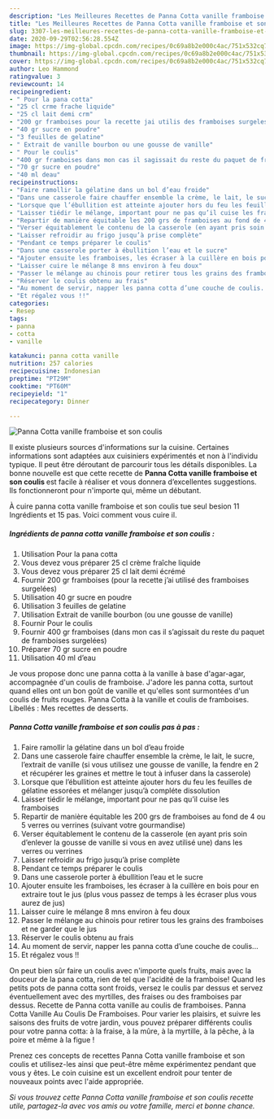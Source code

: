 ```yaml
---
description: "Les Meilleures Recettes de Panna Cotta vanille framboise et son coulis"
title: "Les Meilleures Recettes de Panna Cotta vanille framboise et son coulis"
slug: 3307-les-meilleures-recettes-de-panna-cotta-vanille-framboise-et-son-coulis
date: 2020-09-29T02:56:28.554Z
image: https://img-global.cpcdn.com/recipes/0c69a8b2e000c4ac/751x532cq70/panna-cotta-vanille-framboise-et-son-coulis-photo-principale-de-la-recette.jpg
thumbnail: https://img-global.cpcdn.com/recipes/0c69a8b2e000c4ac/751x532cq70/panna-cotta-vanille-framboise-et-son-coulis-photo-principale-de-la-recette.jpg
cover: https://img-global.cpcdn.com/recipes/0c69a8b2e000c4ac/751x532cq70/panna-cotta-vanille-framboise-et-son-coulis-photo-principale-de-la-recette.jpg
author: Leo Hammond
ratingvalue: 3
reviewcount: 14
recipeingredient:
- " Pour la pana cotta"
- "25 cl crme frache liquide"
- "25 cl lait demi crm"
- "200 gr framboises pour la recette jai utilis des framboises surgeles"
- "40 gr sucre en poudre"
- "3 feuilles de gelatine"
- " Extrait de vanille bourbon ou une gousse de vanille"
- " Pour le coulis"
- "400 gr framboises dans mon cas il sagissait du reste du paquet de framboises surgeles"
- "70 gr sucre en poudre"
- "40 ml deau"
recipeinstructions:
- "Faire ramollir la gélatine dans un bol d’eau froide"
- "Dans une casserole faire chauffer ensemble la crème, le lait, le sucre, l’extrait de vanille (si vous utilisez une gousse de vanille, la fendre en 2 et récupérer les graines et mettre le tout à infuser dans la casserole)"
- "Lorsque que l’ébullition est atteinte ajouter hors du feu les feuilles de gélatine essorées et mélanger jusqu’à compléte dissolution"
- "Laisser tiédir le mélange, important pour ne pas qu’il cuise les framboises"
- "Repartir de manière équitable les 200 grs de framboises au fond de 4 ou 5 verres ou verrines (suivant votre gourmandise)"
- "Verser équitablement le contenu de la casserole (en ayant pris soin d’enlever la gousse de vanille si vous en avez utilisé une) dans les verres ou verrines"
- "Laisser refroidir au frigo jusqu’à prise complète"
- "Pendant ce temps préparer le coulis"
- "Dans une casserole porter à ébullition l’eau et le sucre"
- "Ajouter ensuite les framboises, les écraser à la cuillère en bois pour en extraire tout le jus (plus vous passez de temps à les écraser plus vous aurez de jus)"
- "Laisser cuire le mélange 8 mns environ à feu doux"
- "Passer le mélange au chinois pour retirer tous les grains des framboises et ne garder que le jus"
- "Réserver le coulis obtenu au frais"
- "Au moment de servir, napper les panna cotta d’une couche de coulis..."
- "Et régalez vous !!"
categories:
- Resep
tags:
- panna
- cotta
- vanille

katakunci: panna cotta vanille 
nutrition: 257 calories
recipecuisine: Indonesian
preptime: "PT29M"
cooktime: "PT60M"
recipeyield: "1"
recipecategory: Dinner

---
```



![Panna Cotta vanille framboise et son coulis](https://img-global.cpcdn.com/recipes/0c69a8b2e000c4ac/751x532cq70/panna-cotta-vanille-framboise-et-son-coulis-photo-principale-de-la-recette.jpg)

Il existe plusieurs sources d'informations sur la cuisine. Certaines informations sont adaptées aux cuisiniers expérimentés et non à l'individu typique. Il peut être déroutant de parcourir tous les détails disponibles. La bonne nouvelle est que cette recette de <strong> Panna Cotta vanille framboise et son coulis </strong> est facile à réaliser et vous donnera d’excellentes suggestions. Ils fonctionneront pour n'importe qui, même un débutant.

<!--inarticleads1-->

À cuire panna cotta vanille framboise et son coulis tue seul besion 11 Ingrédients et 15 pas. Voici comment vous cuire il.

##### Ingrédients de panna cotta vanille framboise et son coulis :

1. Utilisation  Pour la pana cotta
1. Vous devez vous préparer 25 cl crème fraîche liquide
1. Vous devez vous préparer 25 cl lait demi écrémé
1. Fournir 200 gr framboises (pour la recette j’ai utilisé des framboises surgelées)
1. Utilisation 40 gr sucre en poudre
1. Utilisation 3 feuilles de gelatine
1. Utilisation  Extrait de vanille bourbon (ou une gousse de vanille)
1. Fournir  Pour le coulis
1. Fournir 400 gr framboises (dans mon cas il s’agissait du reste du paquet de framboises surgelées)
1. Préparer 70 gr sucre en poudre
1. Utilisation 40 ml d’eau


Je vous propose donc une panna cotta à la vanille à base d&#39;agar-agar, accompagnée d&#39;un coulis de framboise. J&#39;adore les panna cotta, surtout quand elles ont un bon goût de vanille et qu&#39;elles sont surmontées d&#39;un coulis de fruits rouges. Panna Cotta à la vanille et coulis de framboises. Libellés : Mes recettes de desserts. 

<!--inarticleads2-->

##### Panna Cotta vanille framboise et son coulis pas à pas :

1. Faire ramollir la gélatine dans un bol d’eau froide
1. Dans une casserole faire chauffer ensemble la crème, le lait, le sucre, l’extrait de vanille (si vous utilisez une gousse de vanille, la fendre en 2 et récupérer les graines et mettre le tout à infuser dans la casserole)
1. Lorsque que l’ébullition est atteinte ajouter hors du feu les feuilles de gélatine essorées et mélanger jusqu’à compléte dissolution
1. Laisser tiédir le mélange, important pour ne pas qu’il cuise les framboises
1. Repartir de manière équitable les 200 grs de framboises au fond de 4 ou 5 verres ou verrines (suivant votre gourmandise)
1. Verser équitablement le contenu de la casserole (en ayant pris soin d’enlever la gousse de vanille si vous en avez utilisé une) dans les verres ou verrines
1. Laisser refroidir au frigo jusqu’à prise complète
1. Pendant ce temps préparer le coulis
1. Dans une casserole porter à ébullition l’eau et le sucre
1. Ajouter ensuite les framboises, les écraser à la cuillère en bois pour en extraire tout le jus (plus vous passez de temps à les écraser plus vous aurez de jus)
1. Laisser cuire le mélange 8 mns environ à feu doux
1. Passer le mélange au chinois pour retirer tous les grains des framboises et ne garder que le jus
1. Réserver le coulis obtenu au frais
1. Au moment de servir, napper les panna cotta d’une couche de coulis...
1. Et régalez vous !!


On peut bien sûr faire un coulis avec n&#39;importe quels fruits, mais avec la douceur de la pana cotta, rien de tel que l&#39;acidité de la framboise! Quand les petits pots de panna cotta sont froids, versez le coulis par dessus et servez éventuellement avec des myrtilles, des fraises ou des framboises par dessus. Recette de Panna cotta vanille au coulis de framboises. Panna Cotta Vanille Au Coulis De Framboises. Pour varier les plaisirs, et suivre les saisons des fruits de votre jardin, vous pouvez préparer différents coulis pour votre panna cotta: à la fraise, à la mûre, à la myrtille, à la pêche, à la poire et même à la figue ! 

<!--inarticleads1-->

<p>
Prenez ces concepts de recettes Panna Cotta vanille framboise et son coulis et utilisez-les ainsi que peut-être même expérimentez pendant que vous y êtes. Le coin cuisine est un excellent endroit pour tenter de nouveaux points avec l'aide appropriée.
</p>

<p>
<i>Si vous trouvez cette Panna Cotta vanille framboise et son coulis recette utile, partagez-la avec vos amis ou votre famille, merci et bonne chance.</i>
</p>
